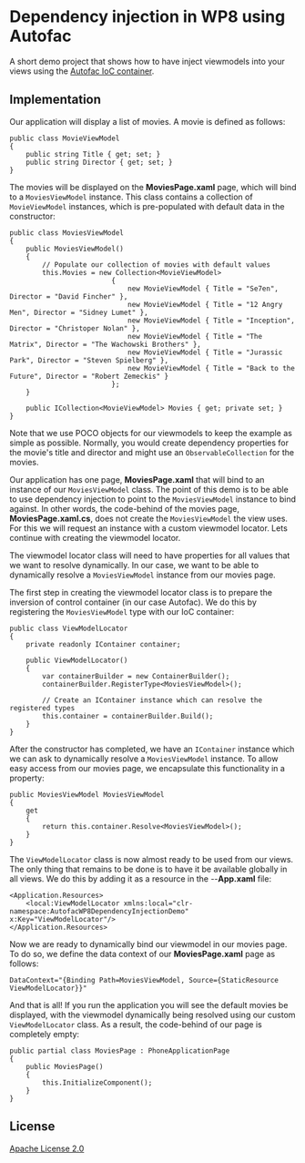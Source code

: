 # Dependency injection in WP8 using Autofac
A short demo project that shows how to have inject viewmodels into your views using the [Autofac IoC container](https://code.google.com/p/autofac/).

## Implementation
Our application will display a list of movies. A movie is defined as follows:

    public class MovieViewModel
    {
        public string Title { get; set; }
        public string Director { get; set; }
    }

The movies will be displayed on the **MoviesPage.xaml** page, which will bind to a `MoviesViewModel` instance. This class contains a collection of `MovieViewModel` instances, which is pre-populated with default data in the constructor:

    public class MoviesViewModel
    {
        public MoviesViewModel()
        {
            // Populate our collection of movies with default values
            this.Movies = new Collection<MovieViewModel>
                             {
                                 new MovieViewModel { Title = "Se7en", Director = "David Fincher" },
                                 new MovieViewModel { Title = "12 Angry Men", Director = "Sidney Lumet" },
                                 new MovieViewModel { Title = "Inception", Director = "Christoper Nolan" },
                                 new MovieViewModel { Title = "The Matrix", Director = "The Wachowski Brothers" },
                                 new MovieViewModel { Title = "Jurassic Park", Director = "Steven Spielberg" },
                                 new MovieViewModel { Title = "Back to the Future", Director = "Robert Zemeckis" }
                             };
        }

        public ICollection<MovieViewModel> Movies { get; private set; }
    }

Note that we use POCO objects for our viewmodels to keep the example as simple as possible. Normally, you would create dependency properties for the movie's title and director and might use an `ObservableCollection` for the movies.
    
Our application has one page, **MoviesPage.xaml** that will bind to an instance of our `MoviesViewModel` class. The point of this demo is to be able to use dependency injection to point to the `MoviesViewModel` instance to bind against. In other words, the code-behind of the movies page, **MoviesPage.xaml.cs**, does not create the `MoviesViewModel` the view uses. For this we will request an instance with a custom viewmodel locator. Lets continue with creating the viewmodel locator.

The viewmodel locator class will need to have properties for all values that we want to resolve dynamically. In our case, we want to be able to dynamically resolve a `MoviesViewModel` instance from our movies page.

The first step in creating the viewmodel locator class is to prepare the inversion of control container (in our case Autofac). We do this by registering the `MoviesViewModel` type with our IoC container:

    public class ViewModelLocator
    {
        private readonly IContainer container;

        public ViewModelLocator()
        {
            var containerBuilder = new ContainerBuilder();
            containerBuilder.RegisterType<MoviesViewModel>();

            // Create an IContainer instance which can resolve the registered types
            this.container = containerBuilder.Build();
        }        
    }

After the constructor has completed, we have an `IContainer` instance which we can ask to dynamically resolve a `MoviesViewModel` instance. To allow easy access from our movies page, we encapsulate this functionality in a property:

    public MoviesViewModel MoviesViewModel
    {
        get
        {
            return this.container.Resolve<MoviesViewModel>();
        }
    }

The `ViewModelLocator` class is now almost ready to be used from our views. The only thing that remains to be done is to have it be available globally in all views. We do this by adding it as a resource in the --**App.xaml** file:

    <Application.Resources>
        <local:ViewModelLocator xmlns:local="clr-namespace:AutofacWP8DependencyInjectionDemo" x:Key="ViewModelLocator"/>
    </Application.Resources>

Now we are ready to dynamically bind our viewmodel in our movies page. To do so, we define the data context of our **MoviesPage.xaml** page as follows:

    DataContext="{Binding Path=MoviesViewModel, Source={StaticResource ViewModelLocator}}"
   
And that is all! If you run the application you will see the default movies be displayed, with the viewmodel dynamically being resolved using our custom `ViewModelLocator` class. As a result, the code-behind of our page is completely empty:

    public partial class MoviesPage : PhoneApplicationPage
    {
        public MoviesPage()
        {
            this.InitializeComponent();
        }
    }

## License
[Apache License 2.0](LICENSE.md)
